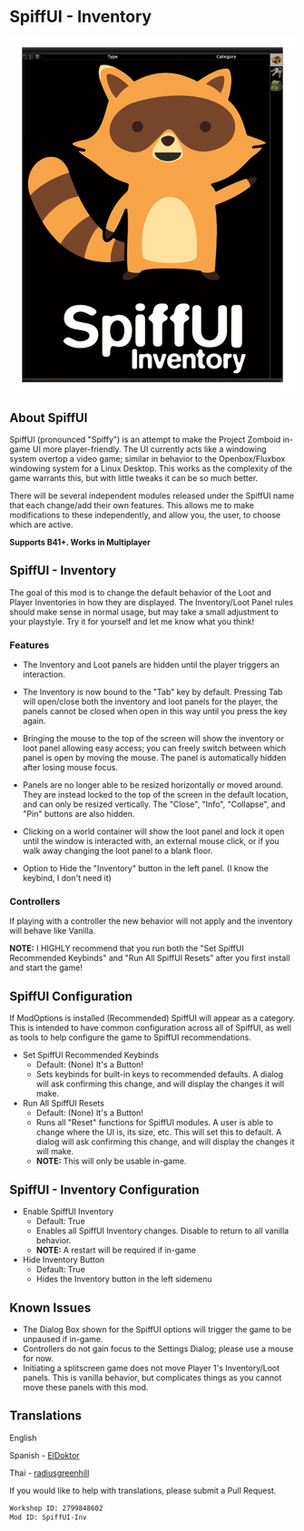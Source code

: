# SpiffUI - Inventory

![poster](Contents/mods/SpiffUI-Inventory/poster.png)

## About SpiffUI

SpiffUI (pronounced "Spiffy") is an attempt to make the Project Zomboid in-game UI more player-friendly.  The UI currently acts like a windowing system overtop a video game; similar in behavior to the Openbox/Fluxbox windowing system for a Linux Desktop.  This works as the complexity of the game warrants this, but with little tweaks it can be so much better.

There will be several independent modules released under the SpiffUI name that each change/add their own features.  This allows me to make modifications to these independently, and allow you, the user, to choose which are active.

**Supports B41+. Works in Multiplayer**

## SpiffUI - Inventory
The goal of this mod is to change the default behavior of the Loot and Player Inventories in how they are displayed. The Inventory/Loot Panel rules should make sense in normal usage, but may take a small adjustment to your playstyle. Try it for yourself and let me know what you think!

### Features

- The Inventory and Loot panels are hidden until the player triggers an interaction.

- The Inventory is now bound to the "Tab" key by default.  Pressing Tab will open/close both the inventory and loot panels for the player, the panels cannot be closed when open in this way until you press the key again.

- Bringing the mouse to the top of the screen will show the inventory or loot panel allowing easy access; you can freely switch between which panel is open by moving the mouse.  The panel is automatically hidden after losing mouse focus.

- Panels are no longer able to be resized horizontally or moved around.  They are instead locked to the top of the screen in the default location, and can only be resized vertically.  The "Close", "Info", "Collapse", and "Pin" buttons are also hidden.

- Clicking on a world container will show the loot panel and lock it open until the window is interacted with, an external mouse click, or if you walk away changing the loot panel to a blank floor.

- Option to Hide the "Inventory" button in the left panel.  (I know the keybind, I don't need it)

### Controllers
If playing with a controller the new behavior will not apply and the inventory will behave like Vanilla.

**NOTE:** I HIGHLY recommend that you run both the "Set SpiffUI Recommended Keybinds" and "Run All SpiffUI Resets" after you first install and start the game!

## SpiffUI Configuration

If ModOptions is installed (Recommended) SpiffUI will appear as a category.  This is intended to have common configuration across all of SpiffUI, as well as tools to help configure the game to SpiffUI recommendations.

- Set SpiffUI Recommended Keybinds
    - Default: (None) It's a Button!
    - Sets keybinds for built-in keys to recommended defaults.  A dialog will ask confirming this change, and will display the changes it will make.
- Run All SpiffUI Resets
    - Default: (None) It's a Button!
    - Runs all "Reset" functions for SpiffUI modules.  A user is able to change where the UI is, its size, etc.  This will set this to default.  A dialog will ask confirming this change, and will display the changes it will make.
    - **NOTE:** This will only be usable in-game.

## SpiffUI - Inventory Configuration

- Enable SpiffUI Inventory
    - Default: True
    - Enables all SpiffUI Inventory changes.  Disable to return to all vanilla behavior.
    - **NOTE:** A restart will be required if in-game
- Hide Inventory Button
    - Default: True
    - Hides the Inventory button in the left sidemenu

## Known Issues

- The Dialog Box shown for the SpiffUI options will trigger the game to be unpaused if in-game.
- Controllers do not gain focus to the Settings Dialog; please use a mouse for now.
- Initiating a splitscreen game does not move Player 1's Inventory/Loot panels.  This is vanilla behavior, but complicates things as you cannot move these panels with this mod.  


## Translations

English

Spanish - [ElDoktor](https://github.com/fcastro97)

Thai - [radiusgreenhill](https://github.com/radiusgreenhill)

If you would like to help with translations, please submit a Pull Request.

```
Workshop ID: 2799848602
Mod ID: SpiffUI-Inv
```